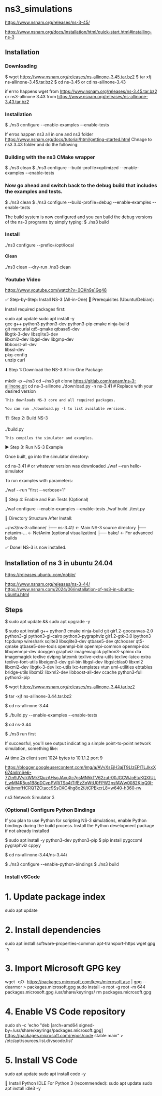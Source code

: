 # ns3_simulations


https://www.nsnam.org/releases/ns-3-45/

https://www.nsnam.org/docs/installation/html/quick-start.html#installing-ns-3


## Installation

### Downloading
$ wget https://www.nsnam.org/releases/ns-allinone-3.45.tar.bz2
$ tar xfj ns-allinone-3.45.tar.bz2
$ cd ns-3.45
  or cd ns-allinone-3.43

if errro happens wget from https://www.nsnam.org/releases/ns-3.45.tar.bz2
or ns3-allinone 3.43 from https://www.nsnam.org/releases/ns-allinone-3.43.tar.bz2

### Installation
$ ./ns3 configure --enable-examples --enable-tests


If erros happen ns3 all in one and ns3 folder 
https://www.nsnam.org/docs/tutorial/html/getting-started.html
Chnage to ns3 3.43 folder and do the following

### Building with the ns3 CMake wrapper

$ ./ns3 clean
$ ./ns3 configure --build-profile=optimized --enable-examples --enable-tests

### Now go ahead and switch back to the debug build that includes the examples and tests.

$ ./ns3 clean
$ ./ns3 configure --build-profile=debug --enable-examples --enable-tests

The build system is now configured and you can build the debug versions of the ns-3 programs by simply typing:
$ ./ns3 build


### Install
./ns3 configure --prefix=/opt/local

#### Clean

./ns3 clean --dry-run
./ns3 clean


### Youtube Video
https://www.youtube.com/watch?v=0OKn9e1Gg48

✅ Step-by-Step: Install NS-3 (All-in-One)
🧱 Prerequisites (Ubuntu/Debian):

Install required packages first:

sudo apt update
sudo apt install -y \
  gcc g++ python3 python3-dev python3-pip cmake ninja-build \
  git mercurial qt5-qmake qtbase5-dev \
  libgtk-3-dev libsqlite3-dev \
  libxml2-dev libgsl-dev libgmp-dev \
  libboost-all-dev \
  libssl-dev \
  pkg-config \
  unzip curl

⬇️ Step 1: Download the NS-3 All-in-One Package

mkdir -p ~/ns3
cd ~/ns3
git clone https://gitlab.com/nsnam/ns-3-allinone.git
cd ns-3-allinone
./download.py -n ns-3.41   # Replace with your desired version

    This downloads NS-3 core and all required packages.

    You can run ./download.py -l to list available versions.

🏗️ Step 2: Build NS-3

./build.py

    This compiles the simulator and examples.

▶️ Step 3: Run NS-3 Example

Once built, go into the simulator directory:

cd ns-3.41   # or whatever version was downloaded
./waf --run hello-simulator

To run examples with parameters:

./waf --run "first --verbose=1"

🧪 Step 4: Enable and Run Tests (Optional)

./waf configure --enable-examples --enable-tests
./waf build
./test.py

📁 Directory Structure After Install:

~/ns3/ns-3-allinone/
├── ns-3.41/          ← Main NS-3 source directory
├── netanim-...       ← NetAnim (optional visualization)
├── bake/             ← For advanced builds

✅ Done! NS-3 is now installed.




## Installation of ns 3 in ubuntu 24.04

https://releases.ubuntu.com/noble/

https://www.nsnam.org/releases/ns-3-44/
https://www.nsnam.com/2024/06/installation-of-ns3-in-ubuntu-ubuntu.html

## Steps 

$ sudo apt update && sudo apt upgrade -y

$ sudo apt install g++ python3 cmake ninja-build git gir1.2-goocanvas-2.0 python3-gi python3-gi-cairo python3-pygraphviz gir1.2-gtk-3.0 ipython3 tcpdump wireshark sqlite3 libsqlite3-dev qtbase5-dev qtchooser qt5-qmake qtbase5-dev-tools openmpi-bin openmpi-common openmpi-doc libopenmpi-dev doxygen graphviz imagemagick python3-sphinx dia imagemagick texlive dvipng latexmk texlive-extra-utils texlive-latex-extra texlive-font-utils libeigen3-dev gsl-bin libgsl-dev libgslcblas0 libxml2 libxml2-dev libgtk-3-dev lxc-utils lxc-templates vtun uml-utilities ebtables bridge-utils libxml2 libxml2-dev libboost-all-dev ccache python3-full python3-pip

$ wget https://www.nsnam.org/releases/ns-allinone-3.44.tar.bz2

$ tar -xjf ns-allinone-3.44.tar.bz2

$ cd ns-allinone-3.44

$ ./build.py --enable-examples --enable-tests

$ cd ns-3.44

$ ./ns3 run first


If successful, you’ll see output indicating a simple point-to-point network simulation, something like:

At time 2s client sent 1024 bytes to 10.1.1.2 port 9

https://blogger.googleusercontent.com/img/a/AVvXsEjH3ajT9LIzEPlTLJkxX674mIrnSe6-7Ztn9JVyikWMrZQuzAHsoJAxuXc7gsMN5kTV62zutr00JGCWJoEtuKQXtULf_wMf4R5us1B8pDCvpPVRiTSa4tTifEzZqWtU0FPW2psfAWw0082KIqQ0I-dAjbmxfHCRQTZCtacc9SsOXC4hg8o2fJtCPEkcrL8=w640-h360-rw

ns3
Network Simulator 3

### (Optional) Configure Python Bindings

If you plan to use Python for scripting NS-3 simulations, enable Python bindings during the build process. Install the Python development package if not already installed

$ sudo apt install -y python3-dev python3-pip
$ pip install pygccxml pygraphviz cppyy

$ cd ns-allinone-3.44/ns-3.44/

$ ./ns3 configure --enable-python-bindings
$ ./ns3 build


### Install vSCode

# 1. Update package index
sudo apt update

# 2. Install dependencies
sudo apt install software-properties-common apt-transport-https wget gpg -y

# 3. Import Microsoft GPG key
wget -qO- https://packages.microsoft.com/keys/microsoft.asc | gpg --dearmor > packages.microsoft.gpg
sudo install -o root -g root -m 644 packages.microsoft.gpg /usr/share/keyrings/
rm packages.microsoft.gpg

# 4. Enable VS Code repository
sudo sh -c 'echo "deb [arch=amd64 signed-by=/usr/share/keyrings/packages.microsoft.gpg] \
https://packages.microsoft.com/repos/code stable main" > /etc/apt/sources.list.d/vscode.list'

# 5. Install VS Code
sudo apt update
sudo apt install code -y

🔹 Install Python IDLE
For Python 3 (recommended):
sudo apt update
sudo apt install idle3 -y

